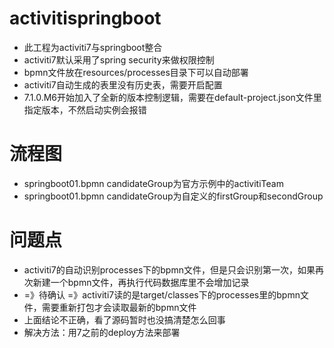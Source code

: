 # activitispringboot
* 此工程为activiti7与springboot整合
* activiti7默认采用了spring security来做权限控制
* bpmn文件放在resources/processes目录下可以自动部署
* activiti7自动生成的表里没有历史表，需要开启配置
* 7.1.0.M6开始加入了全新的版本控制逻辑，需要在default-project.json文件里指定版本，不然启动实例会报错
# 流程图
* springboot01.bpmn candidateGroup为官方示例中的activitiTeam
* springboot01.bpmn candidateGroup为自定义的firstGroup和secondGroup
# 问题点
* activiti7的自动识别processes下的bpmn文件，但是只会识别第一次，如果再次新建一个bpmn文件，再执行代码数据库里不会增加记录
* =》待确认 =》activiti7读的是target/classes下的processes里的bpmn文件，需要重新打包才会读取最新的bpmn文件
* 上面结论不正确，看了源码暂时也没搞清楚怎么回事
* 解决方法：用7之前的deploy方法来部署